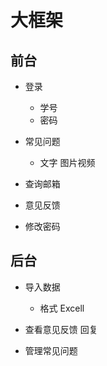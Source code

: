 # 大框架

## 前台

 * 登录
   * 学号
   * 密码

* 常见问题
    * 文字 图片视频
* 查询邮箱
* 意见反馈
* 修改密码 


## 后台

* 导入数据
  * 格式
    Excell

* 查看意见反馈 回复
* 管理常见问题
  